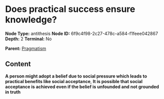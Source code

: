 # Does practical success ensure knowledge?

**Node Type:** antithesis
**Node ID:** 6f9c4f98-2c27-478c-a584-f1feee042867
**Depth:** 2
**Terminal:** No

**Parent:** [Pragmatism](pragmatism.md)

## Content

**A person might adopt a belief due to social pressure which leads to practical benefits like social acceptance**, **It is possible that social acceptance is achieved even if the belief is unfounded and not grounded in truth**
